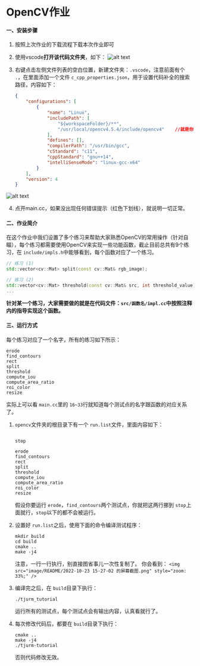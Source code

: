 # OpenCV作业

#### 一、安装步骤

1. 按照上次作业的下载流程下载本次作业即可
2. 使用vscode**打开该代码文件夹**，如下：
   ![alt text](image/README/1730728085502.png)
3. 右键点击左侧文件列表的空白位置，新建文件夹：`.vscode`，注意前面有个 `.`，在里面添加一个文件 `c_cpp_properties.json`，用于设置代码补全的搜索路径，内容如下：

   ```json
   {
       "configurations": [
           {
               "name": "Linux",
               "includePath": [
                   "${workspaceFolder}/**",
                   "/usr/local/opencv4.5.4/include/opencv4"    //就是你安装opencv的目录
               ],
               "defines": [],
               "compilerPath": "/usr/bin/gcc",
               "cStandard": "c11",
               "cppStandard": "gnu++14",
               "intelliSenseMode": "linux-gcc-x64"
           }
       ],
       "version": 4
   }
   ```

![alt text](image/README/1730728256839.png)

4. 点开main.cc，如果没出现任何错误提示（红色下划线），就说明一切正常。

#### 二、作业简介

在这个作业中我们设置了多个练习来帮助大家熟悉OpenCV的常用操作（针对自瞄），每个练习都需要使用OpenCV来实现一些功能函数，截止目前总共有9个练习，在 `include/impls.h`中能够看到，每个函数对应了一个练习。

```c++
// 练习 (1)
std::vector<cv::Mat> split(const cv::Mat& rgb_image);

// 练习 (2)
std::vector<cv::Mat> threshold(const cv::Mat& src, int threshold_value);
...
```

**针对某一个练习，大家需要做的就是在代码文件：`src/函数名/impl.cc`中按照注释内的指导实现这个函数。**

#### 三、运行方式

每个练习对应了一个名字，所有的练习如下所示：

```
erode
find_contours
rect
split
threshold
compute_iou
compute_area_ratio
roi_color
resize
```

实际上可以看 `main.cc`里的 `16~33`行就知道每个测试点的名字跟函数的对应关系了。

1. `opencv`文件夹的根目录下有一个 `run.list`文件，里面内容如下：

   ```

   stop

   erode
   find_contours
   rect
   split
   threshold
   compute_iou
   compute_area_ratio
   roi_color
   resize
   ```
   假设你要运行 `erode`，`find_contours`两个测试点，你就把这两行挪到 `stop`上面就行，`stop`以下的都不会被运行。
2. 设置好 `run.list`之后，使用下面的命令编译测试程序：

   ```shell
   mkdir build
   cd build
   cmake ..
   make -j4
   ```
   注意，一行一行执行，别直接图省事儿一次性复制了。
   你会看到：
   `<img src="image/README/2022-10-23 15-27-02 的屏幕截图.png" style="zoom: 33%;" />`
3. 编译完之后，在 `build`目录下执行：

   ```shell
   ./tjurm_tutorial
   ```
   运行所有的测试点，每个测试点会有输出内容，认真看就行了。
4. 每次修改代码后，都要在 `build`目录下执行：

   ```shell
   cmake ..
   make -j4
   ./tjurm-tutorial
   ```
   否则代码修改无效。
